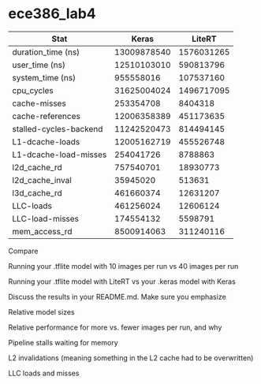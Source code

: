 # ece386_lab4


| Stat | Keras | LiteRT |
| -------- | ------- | ------- |
| duration_time (ns) | 13009878540 | 1576031265 |
| user_time (ns) | 12510103010 | 590813796 |
| system_time (ns) | 955558016 | 107537160 |
| cpu_cycles | 31625004024 | 1496717095 |
| cache-misses | 253354708 | 8404318 |
| cache-references | 12006358389 | 451173635 |
| stalled-cycles-backend | 11242520473 | 814494145 |
| L1-dcache-loads | 12005162719 | 455526748 |
| L1-dcache-load-misses | 254041726 | 8788863 |
| l2d_cache_rd | 757540701 | 18930773 |
| l2d_cache_inval | 35945020 | 513631 |
| l3d_cache_rd | 461660374 | 12631207 |
| LLC-loads | 461256024 | 12606124 |
| LLC-load-misses | 174554132 | 5598791 |
| mem_access_rd | 8500914063 | 311240116 |


Compare

Running your .tflite model with 10 images per run vs 40 images per run

Running your .tflite model with LiteRT vs your .keras model with Keras

Discuss the results in your README.md. Make sure you emphasize

Relative model sizes

Relative performance for more vs. fewer images per run, and why

Pipeline stalls waiting for memory

L2 invalidations (meaning something in the L2 cache had to be overwritten)

LLC loads and misses
